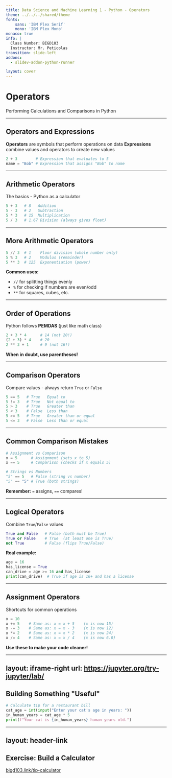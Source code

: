 ```yaml
---
title: Data Science and Machine Learning 1 - Python - Operators
theme: ../../../shared/theme
fonts:
    sans: 'IBM Plex Serif'
    mono: 'IBM Plex Mono'
monaco: true
info: |
  Class Number: BIGD103
  Instructor: Mr. Peticolas
transition: slide-left
addons:
  - slidev-addon-python-runner

layout: cover
---
```


# Operators
Performing Calculations and Comparisons in Python

---

## Operators and Expressions

**Operators** are symbols that perform operations on data
**Expressions** combine values and operators to create new values

```python
2 + 3        # Expression that evaluates to 5
name = "Bob" # Expression that assigns "Bob" to name
```

---

## Arithmetic Operators

The basics - Python as a calculator

```python
5 + 3   # 8   Addition
5 - 3   # 2   Subtraction  
5 * 3   # 15  Multiplication
5 / 3   # 1.67 Division (always gives float)
```

---

## More Arithmetic Operators

```python
5 // 3  # 1    Floor division (whole number only)
5 % 3   # 2    Modulus (remainder)
5 ** 3  # 125  Exponentiation (power)
```

**Common uses:**
- `//` for splitting things evenly
- `%` for checking if numbers are even/odd
- `**` for squares, cubes, etc.

---

## Order of Operations

Python follows **PEMDAS** (just like math class)

```python
2 + 3 * 4      # 14 (not 20!)
(2 + 3) * 4    # 20
2 ** 3 + 1     # 9 (not 16!)
```

**When in doubt, use parentheses!**

---

## Comparison Operators

Compare values - always return `True` or `False`

```python
5 == 5   # True   Equal to
5 != 3   # True   Not equal to
5 > 3    # True   Greater than
5 < 3    # False  Less than
5 >= 5   # True   Greater than or equal
5 <= 3   # False  Less than or equal
```

---

## Common Comparison Mistakes

```python
# Assignment vs Comparison
x = 5      # Assignment (sets x to 5)
x == 5     # Comparison (checks if x equals 5)

# Strings vs Numbers
"5" == 5   # False (string vs number)
"5" == "5" # True (both strings)
```

**Remember:** `=` assigns, `==` compares!

---

## Logical Operators

Combine `True`/`False` values

```python
True and False   # False (both must be True)
True or False    # True  (at least one is True)  
not True         # False (flips True/False)
```

**Real example:**
```python
age = 16
has_license = True
can_drive = age >= 16 and has_license
print(can_drive)  # True if age is 16+ and has a license
```

---

## Assignment Operators

Shortcuts for common operations

```python
x = 10
x += 5    # Same as: x = x + 5    (x is now 15)
x -= 3    # Same as: x = x - 3    (x is now 12)
x *= 2    # Same as: x = x * 2    (x is now 24)
x /= 4    # Same as: x = x / 4    (x is now 6.0)
```

**Use these to make your code cleaner!**

---
layout: iframe-right
url: https://jupyter.org/try-jupyter/lab/
---

## Building Something "Useful"

```python
# Calculate tip for a restaurant bill
cat_age = int(input("Enter your cat's age in years: "))
in_human_years = cat_age * 5
print(f"Your cat is {in_human_years} human years old.")
```

---
layout: header-link
---

## Exercise: Build a Calculator

[bigd103.link/tip-calculator](https://bigd103.link/tip-calculator)
